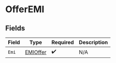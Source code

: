 # OfferEMI


## Fields

| Field                                       | Type                                        | Required                                    | Description                                 |
| ------------------------------------------- | ------------------------------------------- | ------------------------------------------- | ------------------------------------------- |
| `Emi`                                       | [EMIOffer](../../models/shared/emioffer.md) | :heavy_check_mark:                          | N/A                                         |